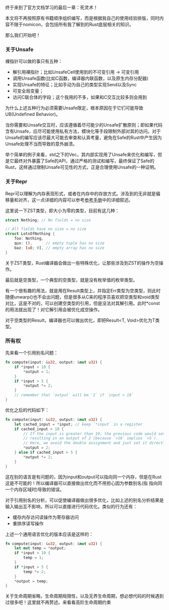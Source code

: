 终于来到了官方文档学习的最后一章：死灵术！

本文将不再按照原有书籍顺序组织编写，而是根据我自己的使用经验排版，同时内容不限于nomicon，会包括所有我了解到的Rust底层相关的知识。

那么我们开始吧！

### 关于Unsafe

裸指针可以做的事只有五种：

- 解引用裸指针；比如UnsafeCell使用到的不可变引用 -> 可变引用
- 调用Unsafe函数(比如C函数，编译器内联函数，以及原生内存分配器)
- 实现Unsafe的特征；比如手动为自己的类型实现Send以及Sync
- 可变全局变量；
- 访问C联合体的字段；这个我用的不多，如果和C交互比较多则会用到

为什么上述五种行为必须需要Unsafe限定，根本原因在于它们可能导致UB(Undefined Behavior)。

当你需要和Unsafe交互时，应该遵循着尽可能少的Unsafe扩散原则；即如果代码含有Unsafe，应尽可能使用私有方法，模块化等手段限制外部对其的访问。对于Unsafe的编写应该尽最大可能去审查和认真考量，避免在Safe的Rust中产生因为Unsafe处理不当而导致的意外崩溃。

举个简单的例子来看，std之下的Vec，其内部实现用了Unsafe来优化和编写，但是它最终对外暴露了Safe的API，通过严格的测试和编写，最终保证了Safe的Rust，这样通过限制Unsafe可见性的方式，正是合理使用Unsafe的一种证明。

### 关于Repr

Repr可以理解为内存表现形式，或者在内存中的存放方式。涉及到的无非就是偏移量和对齐，这一点详细的内容可以参考[参考手册](./4.md)中的详细叙述。

这里说一下ZST类型，即大小为零的类型，目前有这几种：

``` rust
struct Nothing; // No fields = no size

// All fields have no size = no size
struct LotsOfNothing {
    foo: Nothing,
    qux: (),      // empty tuple has no size
    baz: [u8; 0], // empty array has no size
}
```

关于ZST类型，Rust编译器会做出一些特殊优化，让那些涉及到ZST的操作为空操作。

最后就是空类型，一个典型的空类型，就是没有枚举值的枚举类型。

有一个很有趣的用法，就是用在Result类型上，并指定Err类型为空类型，则此时随便unwarp()也不会出问题，但是很多从C来的程序员喜欢把空类型和void类型对比，这是不对的，可以创建空类型的引用，但是没法对其解引用。此时*const的用法就出现了！对它解引用会被优化成空操作。

对于空类型的Result，编译器也可以做出优化，即把Result<T, Void>优化为T类型。

### 所有权

先来看一个引用别名问题：

``` rust
fn compute(input: &u32, output: &mut u32) {
    if *input > 10 {
        *output = 1;
    }
    if *input > 5 {
        *output *= 2;
    }
    // remember that `output` will be `2` if `input > 10`
}
```

优化之后的代码如下：

``` rust
fn compute(input: &u32, output: &mut u32) {
    let cached_input = *input; // keep `*input` in a register
    if cached_input > 10 {
        // If the input is greater than 10, the previous code would set the output to 1 and then double it,
        // resulting in an output of 2 (because `>10` implies `>5`).
        // Here, we avoid the double assignment and just set it directly to 2.
        *output = 2;
    } else if cached_input > 5 {
        *output *= 2;
    }
}
```

这在别的语言是有问题的，因为input和output可以指向同一个内存，但是在Rust这是不可能的！所以编译器可以直接做出优化而不用担心因为参数别名(指 指向同一个内存区域时)导致的错误。

对于引用别名的分析，可以促使编译器做出很多优化，比如上述的别名分析结果是输入输出互不影响，所以可以直接进行代码优化。类似的行为还有：

- 缓存内存访问读操作为寄存器访问
- 重排序读写操作

上述一个通用语言优化的版本应该是这样的：

``` rust
fn compute(input: &u32, output: &mut u32) {
    let mut temp = *output;
    if *input > 10 {
        temp = 1;
    }
    if *input > 5 {
        temp *= 2;
    }
    *output = temp;
}
```

关于生命周期省略，生命周期局限性，以及无界生命周期，想必想代码的时候遇到过很多吧！这里就不再赘述。来看看高阶生命周期约束